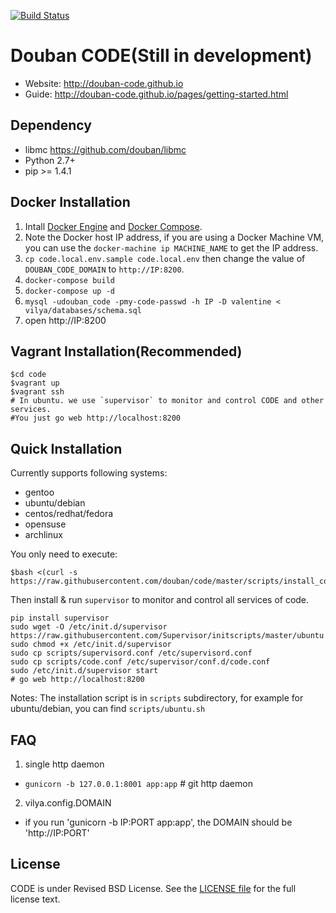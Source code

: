 [![Build Status](https://travis-ci.org/douban/code.png?branch=master)](https://travis-ci.org/douban/code)

Douban CODE(Still in development)
===========

* Website: <http://douban-code.github.io>
* Guide: <http://douban-code.github.io/pages/getting-started.html>

Dependency
----------
- libmc <https://github.com/douban/libmc>
- Python 2.7+
- pip >= 1.4.1

Docker Installation
-------------------

1. Intall [Docker Engine](https://docs.docker.com/engine/installation/)
   and [Docker Compose](https://docs.docker.com/compose/install/).
2. Note the Docker host IP address, if you are using a Docker Machine VM,
   you can use the `docker-machine ip MACHINE_NAME` to get the IP address.
3. `cp code.local.env.sample code.local.env`
    then change the value of `DOUBAN_CODE_DOMAIN` to `http://IP:8200`.
4. `docker-compose build`
5. `docker-compose up -d`
6. `mysql -udouban_code -pmy-code-passwd -h IP -D valentine < vilya/databases/schema.sql`
7. open http://IP:8200

Vagrant Installation(Recommended)
--------------------

```
$cd code
$vagrant up
$vagrant ssh
# In ubuntu. we use `supervisor` to monitor and control CODE and other services.
#You just go web http://localhost:8200
```

Quick Installation
------------------
Currently supports following systems:

* gentoo
* ubuntu/debian
* centos/redhat/fedora
* opensuse
* archlinux

You only need to execute:

```
$bash <(curl -s https://raw.githubusercontent.com/douban/code/master/scripts/install_code.sh)
```

Then install & run `supervisor` to monitor and control all services of code.

```
pip install supervisor
sudo wget -O /etc/init.d/supervisor https://raw.githubusercontent.com/Supervisor/initscripts/master/ubuntu
sudo chmod +x /etc/init.d/supervisor
sudo cp scripts/supervisord.conf /etc/supervisord.conf
sudo cp scripts/code.conf /etc/supervisor/conf.d/code.conf
sudo /etc/init.d/supervisor start
# go web http://localhost:8200
```

Notes: The installation script is in `scripts` subdirectory, for example for ubuntu/debian,
you can find `scripts/ubuntu.sh`

FAQ
----

1. single http daemon
 - `gunicorn -b 127.0.0.1:8001 app:app` # git http daemon

2. vilya.config.DOMAIN
 - if you run 'gunicorn -b IP:PORT app:app', the DOMAIN should be 'http://IP:PORT'


License
-------
CODE is under Revised BSD License.
See the [LICENSE file](https://github.com/douban/code/blob/master/LICENSE) for the full license text.

